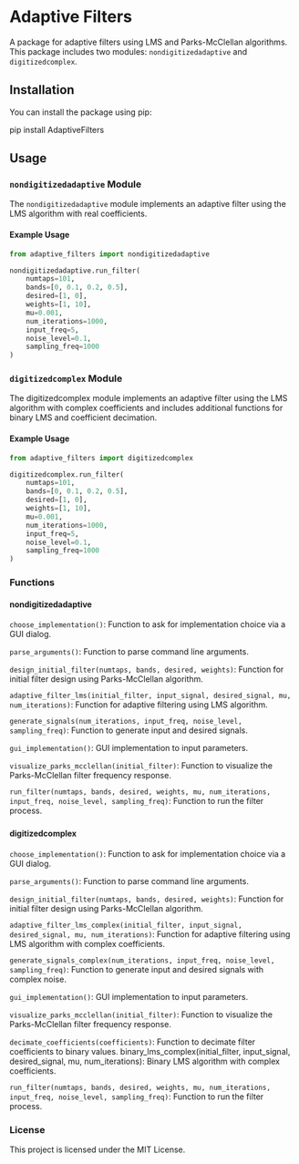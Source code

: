 # Adaptive Filters

A package for adaptive filters using LMS and Parks-McClellan algorithms. This package includes two modules: `nondigitizedadaptive` and `digitizedcomplex`.

## Installation

You can install the package using pip:

pip install AdaptiveFilters

## Usage

### `nondigitizedadaptive` Module

The `nondigitizedadaptive` module implements an adaptive filter using the LMS algorithm with real coefficients.

#### Example Usage

```python
from adaptive_filters import nondigitizedadaptive

nondigitizedadaptive.run_filter(
    numtaps=101,
    bands=[0, 0.1, 0.2, 0.5],
    desired=[1, 0],
    weights=[1, 10],
    mu=0.001,
    num_iterations=1000,
    input_freq=5,
    noise_level=0.1,
    sampling_freq=1000
)
```
### `digitizedcomplex` Module
The digitizedcomplex module implements an adaptive filter using the LMS algorithm with complex coefficients and includes additional functions for binary LMS and coefficient decimation.

#### Example Usage
```python
from adaptive_filters import digitizedcomplex

digitizedcomplex.run_filter(
    numtaps=101,
    bands=[0, 0.1, 0.2, 0.5],
    desired=[1, 0],
    weights=[1, 10],
    mu=0.001,
    num_iterations=1000,
    input_freq=5,
    noise_level=0.1,
    sampling_freq=1000
)
```
### Functions
#### nondigitizedadaptive

`choose_implementation()`: Function to ask for implementation choice via a GUI dialog.

`parse_arguments()`: Function to parse command line arguments.

`design_initial_filter(numtaps, bands, desired, weights)`: Function for initial filter design using Parks-McClellan algorithm.

`adaptive_filter_lms(initial_filter, input_signal, desired_signal, mu, num_iterations)`: Function for adaptive filtering using LMS algorithm.

`generate_signals(num_iterations, input_freq, noise_level, sampling_freq)`: Function to generate input and desired signals.

`gui_implementation()`: GUI implementation to input parameters.

`visualize_parks_mcclellan(initial_filter)`: Function to visualize the Parks-McClellan filter frequency response.

`run_filter(numtaps, bands, desired, weights, mu, num_iterations, input_freq, noise_level, sampling_freq)`: Function to run the filter process.

###
#### digitizedcomplex



`choose_implementation()`: Function to ask for implementation choice via a GUI dialog.

`parse_arguments()`: Function to parse command line arguments.

`design_initial_filter(numtaps, bands, desired, weights)`: Function for initial filter design using Parks-McClellan algorithm.

`adaptive_filter_lms_complex(initial_filter, input_signal, desired_signal, mu, num_iterations)`: Function for adaptive filtering using LMS algorithm with complex coefficients.

`generate_signals_complex(num_iterations, input_freq, noise_level, sampling_freq)`: Function to generate input and desired signals with complex noise.

`gui_implementation()`: GUI implementation to input parameters.

`visualize_parks_mcclellan(initial_filter)`: Function to visualize the Parks-McClellan filter frequency response.

`decimate_coefficients(coefficients)`: Function to decimate filter coefficients to binary values.
binary_lms_complex(initial_filter, input_signal, desired_signal, mu, num_iterations): Binary LMS algorithm with complex coefficients.

`run_filter(numtaps, bands, desired, weights, mu, num_iterations, input_freq, noise_level, sampling_freq)`: Function to run the filter process.

### License
This project is licensed under the MIT License.

